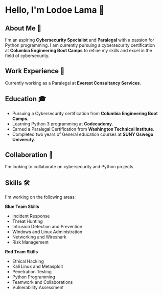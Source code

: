 # Hello, I'm Lodoe Lama 👋

## About Me 🚀
I'm an aspiring **Cybersecurity Specialist** and **Paralegal** with a passion for Python programming. I am currently pursuing a cybersecurity certification at **Columbia Engineering Boot Camps** to refine my skills and excel in the field of cybersecurity.

## Work Experience 🏢
Currently working as a Paralegal at **Everest Consultancy Services**.

## Education 🎓
- Pursuing a Cybersecurity certification from **Columbia Engineering Boot Camps**.
- Learning Python 3 programming at **Codecademy**.
- Earned a Paralegal Certification from **Washington Technical Institute**.
- Completed two years of General education courses at **SUNY Oswego University**.

## Collaboration 🤝
I'm looking to collaborate on cybersecurity and Python projects.

## Skills 🛠️
I'm working on the following areas:

**Blue Team Skills**
- Incident Response
- Threat Hunting
- Intrusion Detection and Prevention
- Windows and Linux Administration
- Networking and Wireshark
- Risk Management

**Red Team Skills**
- Ethical Hacking
- Kali Linux and Metasploit
- Penetration Testing
- Python Programming
- Teamwork and Collaborations
- Vulnerability Assessment
